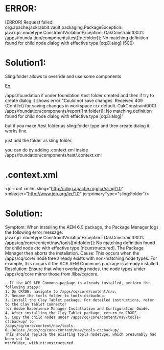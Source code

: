 ERROR:
=======
[ERROR] Request failed: org.apache.jackrabbit.vault.packaging.PackageException:
javax.jcr.nodetype.ConstraintViolationException: OakConstraint0001: /apps/founda
tion/components/test[[nt:folder]]: No matching definition found for child node
 dialog with effective type [cq:Dialog] (500)
 
 Solution1:
 ==========
 
 
 Sling:folder allows to override and use some components

Eg:

/apps/foundation if under foundation /test folder created and then if try to create dialog it shows error "Could not save changes. Received 409 (Conflict) for saving changes in workspace crx.default. OakConstraint0001: /apps/foundation/components/report[[nt:folder]]: No matching definition found for child node dialog with effective type [cq:Dialog]"

but if you make /test folder as sling:folder type and then create dialog it works fine.


 just add the folder as sling:folder.
 
 you can do by adding .context.xml inside /apps/foundation/components/test/.context.xml
 
 .context.xml
 =============
 
   <?xml version="1.0" encoding="UTF-8"?>
   <jcr:root xmlns:sling="http://sling.apache.org/jcr/sling/1.0" xmlns:jcr="http://www.jcp.org/jcr/1.0"
       jcr:primaryType="sling:Folder"/>



 Solution:
 ==========
 
   Symptom: When installing the AEM 6.0 package, the Package Manager logs the following error
  message: javax.jcr.nodetype.ConstraintViolationException:
  OakConstraint0001: /apps/cq/core/content/nav/tools[[nt:folder]]: No
  matching definition found for child node ctc with effective type
  [nt:unstructured]. The Package Manager then aborts the installation.
  Cause: This occurs when the /apps/cq/core/ node tree already exists with non-matching
  node types. For example, this occurs if the ACS AEM Commons package is already installed.
  Resolution: Ensure that when overlaying nodes, the node types under /apps/cq/core
  mirror those from /libs/cq/core.
  
  
      If the ACS AEM Commons package is already installed, perform the following steps:
    1. On CRXDE, navigate to /apps/cq/core/content/nav.
    2. Rename the tools folder to tools-ctcbackup.
    3. Install the Clay Tablet package. For detailed instructions, refer to the Clay Tablet Connector
    for Adobe Experience Manager Installation and Configuration Guide.
    4. After installing the Clay Tablet package, return to CRXDE.
    5. Copy the child nodes under /apps/cq/core/content/nav/tools-ctcbackup/ to
    /apps/cq/core/content/nav/tools.
    6. Delete /apps/cq/core/content/nav/tools-ctcbackup/.
    This should replace the existing tools nodetype, which presumably had been set to
    nt:folder, with nt:unstructured.

